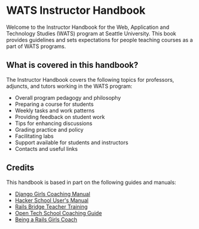 WATS Instructor Handbook
=======

Welcome to the Instructor Handbook for the Web, Application and Technology Studies (WATS) program at Seattle University. This book provides guidelines and sets expectations for people teaching courses as a part of WATS programs. 

## What is covered in this handbook?

The Instructor Handbook covers the following topics for professors, adjuncts, and tutors working in the WATS program:

* Overall program pedagogy and philosophy
* Preparing a course for students
* Weekly tasks and work patterns
* Providing feedback on student work
* Tips for enhancing discussions
* Grading practice and policy
* Facilitating labs
* Support available for students and instructors
* Contacts and useful links

## Credits

This handbook is based in part on the following guides and manuals:

* [Django Girls Coaching Manual](https://www.gitbook.com/book/djangogirls/django-girls-coaching-manual/)
* [Hacker School User's Manual](https://www.hackerschool.com/manual)
* [Rails Bridge Teacher Training](http://curriculum.railsbridge.org/workshop/more_teacher_training)
* [Open Tech School Coaching Guide](http://opentechschool.github.io/slides/presentations/coaching/)
* [Being a Rails Girls Coach](http://guides.railsgirls.com/coach/)
